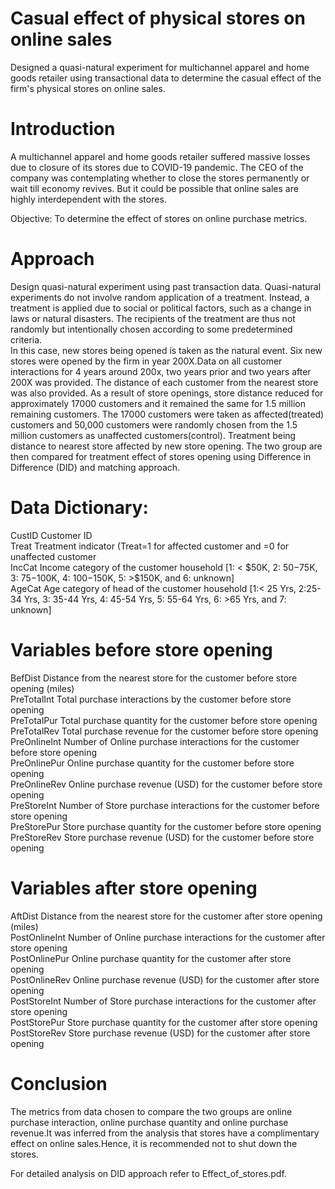 # Casual effect of physical stores on online sales     
Designed a quasi-natural experiment for multichannel apparel and home goods retailer using transactional data to determine the casual effect of the firm's physical stores on online sales.    

# Introduction    
A multichannel apparel and home goods retailer suffered massive losses due to closure of its stores due to COVID-19 pandemic. The CEO of the company was contemplating whether to close the stores permanently or wait till economy revives. But it could be possible that online sales are highly interdependent with the stores.     

Objective: To determine the effect of stores on online purchase metrics.    

# Approach
Design quasi-natural experiment using past transaction data. Quasi-natural experiments do not involve random application of a treatment. Instead, a treatment is applied due to social or political factors, such as a change in laws or natural disasters. The recipients of the treatment are thus not randomly but intentionally chosen according to some predetermined criteria.   
In this case, new stores being opened is taken as the natural event. Six new stores were opened by the firm in year 200X.Data on all customer interactions for 4 years around 200x, two years prior and two years after 200X was provided. The distance of each customer from the nearest store was also provided. As a result of store openings, store distance reduced for approximately 17000 customers and it remained the same for 1.5 million remaining customers. The 17000 customers were taken as affected(treated) customers and 50,000 customers were randomly chosen from the 1.5 million customers as unaffected customers(control). Treatment being distance to nearest store affected by new store opening. The two group are then compared for treatment effect of stores opening using Difference in Difference (DID) and matching approach.    

# Data Dictionary:    
CustID	Customer ID    
Treat	Treatment indicator (Treat=1 for affected customer and =0 for unaffected customer     
IncCat	Income category of the customer household [1: < $50K, 2: $50-$75K, 3: $75-$100K, 4: $100-$150K, 5: >$150K, and 6: unknown]     
AgeCat	Age category of head of the customer household [1:< 25 Yrs, 2:25-34 Yrs, 3: 35-44 Yrs, 4: 45-54 Yrs, 5: 55-64 Yrs, 6: >65 Yrs, and 7: unknown]     
# Variables before store opening    
BefDist	Distance from the nearest store for the customer before store opening (miles)    
PreTotalInt	Total purchase interactions by the customer before store opening    
PreTotalPur	Total purchase quantity for the customer before store opening     
PreTotalRev	Total purchase revenue for the customer before store opening      
PreOnlineInt	Number of Online purchase interactions for the customer before store opening     
PreOnlinePur	Online purchase quantity for the customer before store opening      
PreOnlineRev	Online purchase revenue (USD) for the customer before store opening    
PreStoreInt	Number of Store purchase interactions for the customer before store opening    
PreStorePur	Store purchase quantity for the customer before store opening    
PreStoreRev	Store purchase revenue (USD) for the customer before store opening     
# Variables after store opening      
AftDist	Distance from the nearest store for the customer after store opening (miles)     
PostOnlineInt	Number of Online purchase interactions for the customer after store opening    
PostOnlinePur	Online purchase quantity for the customer after store opening    
PostOnlineRev	Online purchase revenue (USD) for the customer after store opening    
PostStoreInt	Number of Store purchase interactions for the customer after store opening          
PostStorePur	Store purchase quantity for the customer after store opening       
PostStoreRev	Store purchase revenue (USD) for the customer after store opening    

# Conclusion
The metrics from data chosen to compare the two groups are online purchase interaction, online purchase quantity and online purchase revenue.It was inferred from the analysis that stores have a complimentary effect on online sales.Hence, it is recommended not to shut down the stores.     

For detailed analysis on DID approach refer to Effect_of_stores.pdf.    






